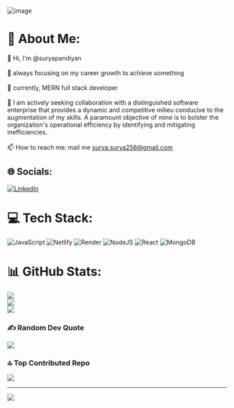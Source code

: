 

![image](https://github.com/suryapandiyan/suryapandiyan/assets/130633446/f2c25bf9-4fd7-40d4-bb48-e9228ef2d2e7)
# 💫 About Me:
👋 Hi, I'm @suryapandiyan<br><br>👀 always focusing on my career growth to achieve something<br><br>🌱 currently, MERN full stack developer<br><br>💞️ I am actively seeking collaboration with a distinguished software enterprise that provides a dynamic and competitive milieu conducive to the augmentation of my skills. A paramount objective of mine is to bolster the organization's operational efficiency by identifying and mitigating inefficiencies.<br><br>📫 How to reach me: mail me surya.surya256@gmail.com


## 🌐 Socials:
[![LinkedIn](https://img.shields.io/badge/LinkedIn-%230077B5.svg?logo=linkedin&logoColor=white)](https://linkedin.com/in/suryap2506) 

# 💻 Tech Stack:
![JavaScript](https://img.shields.io/badge/javascript-%23323330.svg?style=plastic&logo=javascript&logoColor=%23F7DF1E) ![Netlify](https://img.shields.io/badge/netlify-%23000000.svg?style=plastic&logo=netlify&logoColor=#00C7B7) ![Render](https://img.shields.io/badge/Render-%46E3B7.svg?style=plastic&logo=render&logoColor=white) ![NodeJS](https://img.shields.io/badge/node.js-6DA55F?style=plastic&logo=node.js&logoColor=white) ![React](https://img.shields.io/badge/react-%2320232a.svg?style=plastic&logo=react&logoColor=%2361DAFB) ![MongoDB](https://img.shields.io/badge/MongoDB-%234ea94b.svg?style=plastic&logo=mongodb&logoColor=white)
# 📊 GitHub Stats:
![](https://github-readme-stats.vercel.app/api?username=SURYAPANDIYAN&theme=prussian&hide_border=true&include_all_commits=true&count_private=false)<br/>
![](https://github-readme-streak-stats.herokuapp.com/?user=SURYAPANDIYAN&theme=prussian&hide_border=true)<br/>
![](https://github-readme-stats.vercel.app/api/top-langs/?username=SURYAPANDIYAN&theme=prussian&hide_border=true&include_all_commits=true&count_private=false&layout=compact)

### ✍️ Random Dev Quote
![](https://quotes-github-readme.vercel.app/api?type=horizontal&theme=radical)

### 🔝 Top Contributed Repo
![](https://github-contributor-stats.vercel.app/api?username=SURYAPANDIYAN&limit=5&theme=algolia&combine_all_yearly_contributions=true)

---
[![](https://visitcount.itsvg.in/api?id=SURYAPANDIYAN&icon=0&color=6)](https://visitcount.itsvg.in)

 

   
 
  
 

 




 
